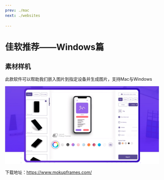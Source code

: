 ```yaml
---
prev: ./mac
next: ./websites

---
```



# 佳软推荐——Windows篇


## 素材样机

此款软件可以帮助我们嵌入图片到指定设备并生成图片，支持Mac与Windows

![image-20200320211018029](../../docs/.vuepress/public/images/image-20200320211018029.png)

下载地址：https://www.mokupframes.com/